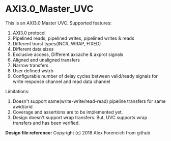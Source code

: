 # AXI3.0_Master_UVC
This is an AXI3.0 Master UVC.
Supported features:
1. AXI3.0 protocol
2. Pipelined reads, pipelined writes, pipelined writes & reads
3. Different burst types(INCR, WRAP, FIXED)
4. Different data sizes
5. Exclusive access, Different axcache & axprot signals
6. Aligned and unaligned transfers
7. Narrow transfers
8. User defined wstrb
9. Configurable number of delay cycles between valid/ready signals for write response channel and read data channel
   
Limitations:
1. Doesn't support same(write-write/read-read) pipeline transfers for same awid/arid
2. Coverage and assertions are to be implemented yet.
3. Design doesn't support wrap transfers. But, UVC supports wrap transfers and has been verified.

**Design file reference:**
Copyright (c) 2018 Alex Forencich from github
